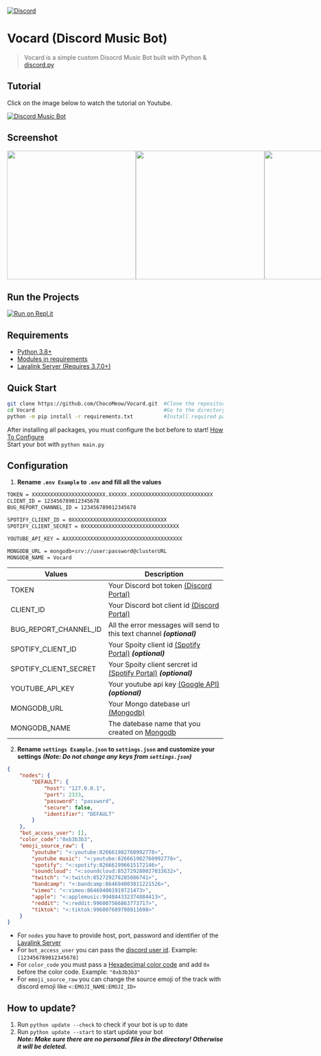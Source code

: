 <a href="https://discord.gg/wRCgB7vBQv">
    <img src="https://img.shields.io/discord/811542332678996008?color=7289DA&label=Support&logo=discord&style=for-the-badge" alt="Discord">
</a>

# Vocard (Discord Music Bot)
> Vocard is a simple custom Disocrd Music Bot built with Python & [discord.py](https://discordpy.readthedocs.io/en/stable/)

## Tutorial
Click on the image below to watch the tutorial on Youtube.

[![Discord Music Bot](https://img.youtube.com/vi/f_Z0RLRZzWw/maxresdefault.jpg)](https://www.youtube.com/watch?v=f_Z0RLRZzWw)
 
## Screenshot
<div style="display: flex">
    <img src="https://user-images.githubusercontent.com/94597336/218930155-630d8a0c-aa2d-4fcf-b6b4-957b8b2ba891.png" height=300>
    <img src="https://user-images.githubusercontent.com/94597336/218930292-a2221d22-40bb-4040-9823-6527f2f5f833.png" height=300>
    <img src="https://user-images.githubusercontent.com/94597336/218930558-f0b3bc78-cf0f-4b75-853e-eb15b13287c2.png" height=300>
    <img src="https://user-images.githubusercontent.com/94597336/218930368-46fff9ef-628b-4daa-aee1-7c5e5692700c.png" height=300>
</div>

## Run the Projects
[![Run on Repl.it](https://replit.com/badge/github/ChocoMeow/Vocard)](https://replit.com/new/github/ChocoMeow/Vocard)

## Requirements
* [Python 3.8+](https://www.python.org/downloads/)
* [Modules in requirements](https://github.com/ChocoMeow/Vocard/blob/main/requirements.txt)
* [Lavalink Server (Requires 3.7.0+)](https://github.com/freyacodes/Lavalink)

## Quick Start
```sh
git clone https://github.com/ChocoMeow/Vocard.git  #Clone the repository
cd Vocard                                          #Go to the directory
python -m pip install -r requirements.txt          #Install required packages
```
After installing all packages, you must configure the bot before to start! [How To Configure](https://github.com/ChocoMeow/Vocard#configuration)<br />
Start your bot with `python main.py`

## Configuration
1. **Rename `.env Example` to `.env` and fill all the values**
```sh
TOKEN = XXXXXXXXXXXXXXXXXXXXXXXX.XXXXXX.XXXXXXXXXXXXXXXXXXXXXXXXXXX
CLIENT_ID = 123456789012345678
BUG_REPORT_CHANNEL_ID = 123456789012345678

SPOTIFY_CLIENT_ID = 0XXXXXXXXXXXXXXXXXXXXXXXXXXXXXXX
SPOTIFY_CLIENT_SECRET = 0XXXXXXXXXXXXXXXXXXXXXXXXXXXXXXX

YOUTUBE_API_KEY = AXXXXXXXXXXXXXXXXXXXXXXXXXXXXXXXXXXXXXX

MONGODB_URL = mongodb+srv://user:password@clusterURL
MONGODB_NAME = Vocard
```
| Values | Description |
| --- | --- |
| TOKEN | Your Discord bot token [(Discord Portal)](https://discord.com/developers/applications) |
| CLIENT_ID | Your Discord bot client id [(Discord Portal)](https://discord.com/developers/applications) |
| BUG_REPORT_CHANNEL_ID | All the error messages will send to this text channel ***(optional)*** |
| SPOTIFY_CLIENT_ID | Your Spoity client id [(Spotify Portal)](https://developer.spotify.com/dashboard/applications) ***(optional)*** |
| SPOTIFY_CLIENT_SECRET | Your Spoity client sercret id [(Spotify Portal)](https://developer.spotify.com/dashboard/applications) ***(optional)*** |
| YOUTUBE_API_KEY | Your youtube api key [(Google API)](https://cloud.google.com/apis) ***(optional)*** |
| MONGODB_URL | Your Mongo datebase url [(Mongodb)](https://www.mongodb.com/) |
| MONGODB_NAME | The datebase name that you created on [Mongodb](https://www.mongodb.com/) |

2. **Rename `settings Example.json` to `settings.json` and customize your settings**
***(Note: Do not change any keys from `settings.json`)***
```json
{
    "nodes": {
        "DEFAULT": {
            "host": "127.0.0.1", 
            "port": 2333,
            "password": "password",
            "secure": false,
            "identifier": "DEFAULT"
        }   
    },
    "bot_access_user": [],
    "color_code":"0xb3b3b3",
    "emoji_source_raw": {
        "youtube": "<:youtube:826661982760992778>",
        "youtube music": "<:youtube:826661982760992778>",
        "spotify": "<:spotify:826661996615172146>",
        "soundcloud": "<:soundcloud:852729280027033632>",
        "twitch": "<:twitch:852729278285086741>",
        "bandcamp": "<:bandcamp:864694003811221526>",
        "vimeo": "<:vimeo:864694001919721473>",
        "apple": "<:applemusic:994844332374884413>",
        "reddit": "<:reddit:996007566863773717>",
        "tiktok": "<:tiktok:996007689798811698>"
    }
}
```
* For `nodes` you have to provide host, port, password and identifier of the [Lavalink Server](https://github.com/freyacodes/Lavalink)
* For `bot_access_user` you can pass the [discord user id](https://support.discord.com/hc/en-us/articles/206346498-Where-can-I-find-my-User-Server-Message-ID-). Example: `[123456789012345678]`
* For `color_code` you must pass a [Hexadecimal color code](https://htmlcolorcodes.com/) and add `0x` before the color code. Example: `"0xb3b3b3"`
* For `emoji_source_raw` you can change the source emoji of the track with discord emoji like `<:EMOJI_NAME:EMOJI_ID>`

## How to update?
1. Run `python update --check` to check if your bot is up to date
2. Run `python update --start` to start update your bot <br/>
***Note: Make sure there are no personal files in the directory! Otherwise it will be deleted.***
